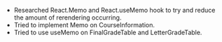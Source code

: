- Researched React.Memo and React.useMemo hook to try and reduce the amount of rerendering occurring.
- Tried to implement Memo on CourseInformation.
- Tried to use useMemo on FinalGradeTable and LetterGradeTable.